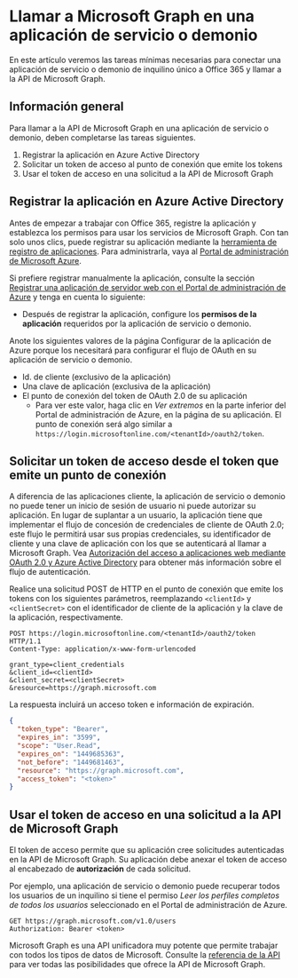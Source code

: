 # Llamar a Microsoft Graph en una aplicación de servicio o demonio

En este artículo veremos las tareas mínimas necesarias para conectar una aplicación de servicio o demonio de inquilino único a Office 365 y llamar a la API de Microsoft Graph.

## Información general

Para llamar a la API de Microsoft Graph en una aplicación de servicio o demonio, deben completarse las tareas siguientes.

1. Registrar la aplicación en Azure Active Directory
2. Solicitar un token de acceso al punto de conexión que emite los tokens
3. Usar el token de acceso en una solicitud a la API de Microsoft Graph

## Registrar la aplicación en Azure Active Directory

Antes de empezar a trabajar con Office 365, registre la aplicación y establezca los permisos para usar los servicios de Microsoft Graph. Con tan solo unos clics, puede registrar su aplicación mediante la [herramienta de registro de aplicaciones](https://dev.office.com/app-registration). Para administrarla, vaya al [Portal de administración de Microsoft Azure](https://manage.windowsazure.com).

Si prefiere registrar manualmente la aplicación, consulte la sección [Registrar una aplicación de servidor web con el Portal de administración de Azure](https://msdn.microsoft.com/en-us/office/office365/HowTo/add-common-consent-manually#bk_RegisterServerApp) y tenga en cuenta lo siguiente:

* Después de registrar la aplicación, configure los **permisos de la aplicación** requeridos por la aplicación de servicio o demonio.

Anote los siguientes valores de la página Configurar de la aplicación de Azure porque los necesitará para configurar el flujo de OAuth en su aplicación de servicio o demonio.

* Id. de cliente (exclusivo de la aplicación)
* Una clave de aplicación (exclusiva de la aplicación)
* El punto de conexión del token de OAuth 2.0 de su aplicación
  * Para ver este valor, haga clic en *Ver extremos* en la parte inferior del Portal de administración de Azure, en la página de su aplicación. El punto de conexión será algo similar a `https://login.microsoftonline.com/<tenantId>/oauth2/token`.

## Solicitar un token de acceso desde el token que emite un punto de conexión

A diferencia de las aplicaciones cliente, la aplicación de servicio o demonio no puede tener un inicio de sesión de usuario ni puede autorizar su aplicación. En lugar de suplantar a un usuario, la aplicación tiene que implementar el flujo de concesión de credenciales de cliente de OAuth 2.0; este flujo le permitirá usar sus propias credenciales, su identificador de cliente y una clave de aplicación con los que se autenticará al llamar a Microsoft Graph. Vea [Autorización del acceso a aplicaciones web mediante OAuth 2.0 y Azure Active Directory](https://msdn.microsoft.com/en-us/library/azure/dn645543.aspx) para obtener más información sobre el flujo de autenticación.

Realice una solicitud POST de HTTP en el punto de conexión que emite los tokens con los siguientes parámetros, reemplazando `<clientId>` y `<clientSecret>` con el identificador de cliente de la aplicación y la clave de la aplicación, respectivamente.

```http
POST https://login.microsoftonline.com/<tenantId>/oauth2/token HTTP/1.1
Content-Type: application/x-www-form-urlencoded

grant_type=client_credentials
&client_id=<clientId>
&client_secret=<clientSecret>
&resource=https://graph.microsoft.com
```

La respuesta incluirá un acceso token e información de expiración.

```json
{ 
  "token_type": "Bearer",
  "expires_in": "3599",
  "scope": "User.Read",
  "expires_on": "1449685363",
  "not_before": "1449681463",
  "resource": "https://graph.microsoft.com",
  "access_token": "<token>"
}
```

## Usar el token de acceso en una solicitud a la API de Microsoft Graph

El token de acceso permite que su aplicación cree solicitudes autenticadas en la API de Microsoft Graph. Su aplicación debe anexar el token de acceso al encabezado de **autorización** de cada solicitud.

Por ejemplo, una aplicación de servicio o demonio puede recuperar todos los usuarios de un inquilino si tiene el permiso *Leer los perfiles completos de todos los usuarios* seleccionado en el Portal de administración de Azure. 

```http
GET https://graph.microsoft.com/v1.0/users
Authorization: Bearer <token>
```

Microsoft Graph es una API unificadora muy potente que permite trabajar con todos los tipos de datos de Microsoft. Consulte la [referencia de la API](http://graph.microsoft.io/docs/api-reference/v1.0) para ver todas las posibilidades que ofrece la API de Microsoft Graph.
